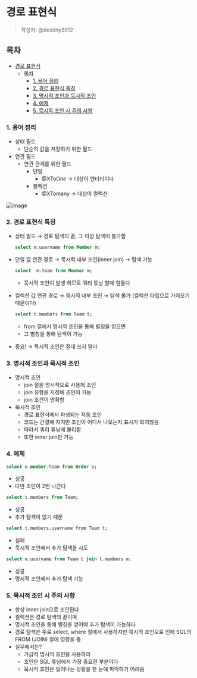 # 경로 표현식
> 작성자: @destiny3912

## 목차
- [경로 표현식](#경로-표현식)
  - [목차](#목차)
    - [1. 용어 정리](#1-용어-정리)
    - [2. 경로 표현식 특징](#2-경로-표현식-특징)
    - [3. 명시적 조인과 묵시적 조인](#3-명시적-조인과-묵시적-조인)
    - [4. 예제](#4-예제)
    - [5. 묵시적 조인 시 주의 사항](#5-묵시적-조인-시-주의-사항)

    
### 1. 용어 정리
- 상태 필드
    - 단순히 값을 저장하기 위한 필드
- 연관 필드
    - 연관 관계를 위한 필드
        - 단일
            - @XToOne → 대상이 엔티티이다
        - 컬렉션
            - @XTomany → 대상이 컬렉션
  
![image](https://github.com/luke0408/study_for_jpa_basic/assets/74547868/5877c937-26a1-4db6-81ee-a6cef01eb48d)


### 2. 경로 표현식 특징
- 상태 필드 → 경로 탐색의 끝, 그 이상 탐색이 불가함
        
    ```sql
    select m.username from Member m;
    ```
        
 - 단일 값 연관 경로 → 묵시적 내부 조인(inner join) → 탐색 가능
        
    ```sql
    select  m.team from Member m;
    ```
        
    - 묵시적 조인이 발생 하므로 쿼리 튜닝 할때 힘들다
- 컬렉션 값 연관 경로 → 묵시적 내부 조인 → 탐색 불가 (컬렉션 타입으로 가져오기 때문이다)
        
    ```sql
    select t.members from Team t;
    ```
        
    - from 절에서 명시적 조인을 통해 별칭을 얻으면
    - 그 별칭을 통해 탐색이 가능
- 중요! → 묵시적 조인은 절대 쓰지 말라

### 3. 명시적 조인과 묵시적 조인
- 명시적 조인
    - join 절을 명시적으로 사용해 조인
    - join 유형을 지정해 조인이 가능
    - join 조건이 명확함
- 묵시적 조인
    - 경로 표현식에서 파생되는 자동 조인
    - 코드는 간결해 지지만 조인이 어디서 나오는지 표시가 되지않음
    - 따라서 쿼리 튜닝에 불리함
    - 또한 inner join만 가능
### 4. 예제
    
```sql
select o.member.team from Order o;
```
    
- 성공
- 다만 조인이 2번 나간다
    
```sql
select t.members from Team;
```
    
- 성공
- 추가 탐색이 없기 때문
    
```sql
select t.members.username from Team t;
```
    
- 실패
- 묵시적 조인에서 추가 탐색을 시도
    
```sql
select m.username from Team t join t.members m;
```
    
- 성공
 - 명시적 조인에서 추가 탐색 가능
  
### 5. 묵시적 조인 시 주의 사항
- 항상 inner join으로 조인된다
- 컬렉션은 경로 탐색의 끝이며
- 명시적 조인을 통해 별칭을 얻어야 추가 탐색이 가능하다
- 경로 탐색은 주로 select, where 절에서 사용하지만 묵시적 조인으로 인해 SQL의 FROM (JOIN) 절에 영향을 줌
- 실무에서는?
  - 가급적 명시적 조인을 사용하라
  - 조인은 SQL 튜닝에서 가장 중요한 부분이다
  - 묵시적 조인은 일어나는 상황을 한 눈에 파악하기 어려움